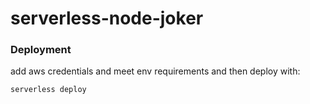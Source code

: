# serverless-node-joker

### Deployment

add aws credentials and meet env requirements
and then deploy with:

```
serverless deploy
```


